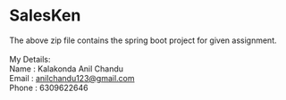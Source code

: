 # SalesKen
The above zip file contains the spring boot project for given assignment.<br> <br>
My Details:<br>
Name : Kalakonda Anil Chandu<br>
Email : anilchandu123@gmail.com<br>
Phone : 6309622646
